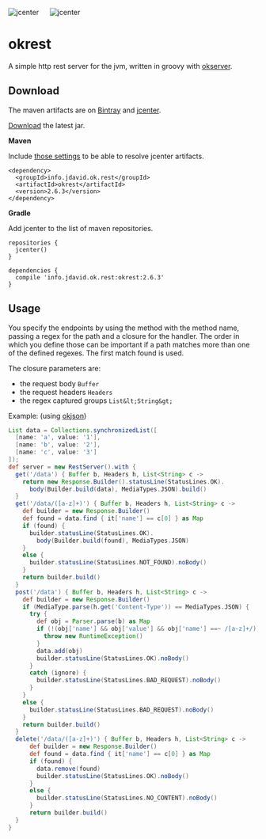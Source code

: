 ![jcenter](https://img.shields.io/badge/_jcenter_-_2.6.3-6688ff.png?style=flat) &#x2003; ![jcenter](https://img.shields.io/badge/_Tests_-_8/8-green.png?style=flat)
# okrest
A simple http rest server for the jvm, written in groovy with [okserver](https://github.com/programingjd/okserver).

## Download ##

The maven artifacts are on [Bintray](https://bintray.com/programingjd/maven/info.jdavid.ok.rest/view)
and [jcenter](https://bintray.com/search?query=info.jdavid.ok.rest).

[Download](https://bintray.com/artifact/download/programingjd/maven/info/jdavid/ok/rest/okrest/2.6.3/okrest-2.6.3.jar) the latest jar.

__Maven__

Include [those settings](https://bintray.com/repo/downloadMavenRepoSettingsFile/downloadSettings?repoPath=%2Fbintray%2Fjcenter)
 to be able to resolve jcenter artifacts.
```
<dependency>
  <groupId>info.jdavid.ok.rest</groupId>
  <artifactId>okrest</artifactId>
  <version>2.6.3</version>
</dependency>
```
__Gradle__

Add jcenter to the list of maven repositories.
```
repositories {
  jcenter()
}
```
```
dependencies {
  compile 'info.jdavid.ok.rest:okrest:2.6.3'
}
```

## Usage ##

You specify the endpoints by using the method with the method name,
passing a regex for the path and a closure for the handler.
The order in which you define those can be important if a path matches
more than one of the defined regexes. The first match found is used.

The closure parameters are:
  - the request body `Buffer`
  - the request headers `Headers`
  - the regex captured groups `List&lt;String&gt;`

Example: (using [okjson](http://github.com/programingjd/okjson))

```groovy
List data = Collections.synchronizedList([
  [name: 'a', value: '1'],
  [name: 'b', value: '2'],
  [name: 'c', value: '3']
]);
def server = new RestServer().with {
  get('/data') { Buffer b, Headers h, List<String> c ->
    return new Response.Builder().statusLine(StatusLines.OK).
      body(Builder.build(data), MediaTypes.JSON).build()
  }
  get('/data/([a-z]+)') { Buffer b, Headers h, List<String> c ->
    def builder = new Response.Builder()
    def found = data.find { it['name'] == c[0] } as Map
    if (found) {
      builder.statusLine(StatusLines.OK).
        body(Builder.build(found), MediaTypes.JSON)
    }
    else {
      builder.statusLine(StatusLines.NOT_FOUND).noBody()
    }
    return builder.build()
  }
  post('/data') { Buffer b, Headers h, List<String> c ->
    def builder = new Response.Builder()
    if (MediaType.parse(h.get('Content-Type')) == MediaTypes.JSON) {
      try {
        def obj = Parser.parse(b) as Map
        if (!(obj['name'] && obj['value'] && obj['name'] ==~ /[a-z]+/)) {
          throw new RuntimeException()
        }
        data.add(obj)
        builder.statusLine(StatusLines.OK).noBody()
      }
      catch (ignore) {
        builder.statusLine(StatusLines.BAD_REQUEST).noBody()
      }
    }
    else {
      builder.statusLine(StatusLines.BAD_REQUEST).noBody()
    }
    return builder.build()
  }
  delete('/data/([a-z]+)') { Buffer b, Headers h, List<String> c ->
      def builder = new Response.Builder()
      def found = data.find { it['name'] == c[0] } as Map
      if (found) {
        data.remove(found)
        builder.statusLine(StatusLines.OK).noBody()
      }
      else {
        builder.statusLine(StatusLines.NO_CONTENT).noBody()
      }
      return builder.build()
  }
}
```